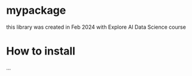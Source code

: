 # mypackage
this library was created in Feb 2024 with Explore AI Data Science course

# How to install
...

